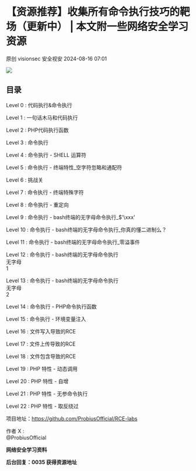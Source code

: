 #  【资源推荐】收集所有命令执行技巧的靶场（更新中） | 本文附一些网络安全学习资源   
原创 visionsec  安全视安   2024-08-16 07:01  
  
![](https://mmbiz.qpic.cn/sz_mmbiz_png/Pf9NC3AaQF7oFCgbp7Zs4aTyvTfmg3st0KiaWJJbFbL6TSiaTcER9mgwbkrM9FJzfAMWJrRPL7cBpx8S18TweiaBw/640?wx_fmt=png&from=appmsg "")  
##   
## 目录  
  
Level 0 : 代码执行&命令执行  
  
Level 1 : 一句话木马和代码执行  
  
Level 2 : PHP代码执行函数  
  
Level 3 : 命令执行  
  
Level 4 : 命令执行 - SHELL 运算符  
  
Level 5 : 命令执行 - 终端特性_空字符忽略和通配符  
  
Level 6 : 挑战关  
  
Level 7 : 命令执行 - 终端特殊字符  
  
Level 8 : 命令执行 - 重定向  
  
Level 9 : 命令执行 - bash终端的无字母命令执行_$'\xxx'  
  
Level 10 : 命令执行 - bash终端的无字母命令执行_你真的懂二进制么？  
  
Level 11 : 命令执行 - bash终端的无字母命令执行_零溢事件  
  
Level 12 : 命令执行 - bash终端的无字母命令执行  
无字母  
1  
  
Level 13 : 命令执行 - bash终端的无字母命令执行  
无字母  
2  
  
Level 14 : 命令执行 - PHP命令执行函数  
  
Level 15 : 命令执行 - 环境变量注入  
  
Level 16 : 文件写入导致的RCE  
  
Level 17 : 文件上传导致的RCE  
  
Level 18 : 文件包含导致的RCE  
  
Level 19 : PHP 特性 - 动态调用  
  
Level 20 : PHP 特性 - 自增  
  
Level 21 : PHP 特性 - 无参命令执行  
  
Level 22 : PHP 特性 - 取反绕过  
  
  
项目地址：https://github.com/ProbiusOfficial/RCE-labs  
  
作者 X :   
@ProbiusOfficial  
  
  
**网络安全学习资料**  
  
**后台回复：0035
获得资源地址**  
  
